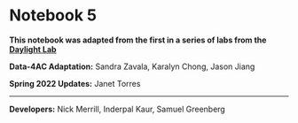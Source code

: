# Notebook 5

**This notebook was adapted from the first in a series of labs from the [Daylight Lab](https://daylight.berkeley.edu/mlfailures/)**

**Data-4AC Adaptation:** Sandra Zavala, Karalyn Chong, Jason Jiang

**Spring 2022 Updates:** Janet Torres

----

**Developers:** Nick Merrill, Inderpal Kaur, Samuel Greenberg
